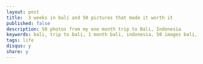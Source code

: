 ```yaml
---
layout: post
title:  3 weeks in bali and 50 pictures that made it worth it
published: false
description: 50 photos from my one month trip to Bali, Indonesia
keywords: bali, trip to bali, 1 month bali, indonesia, 50 images bali, 50 pics bali, 50 awesome images bali, extraordinary bali
tags: life
disqus:	y
share: y
---
```


